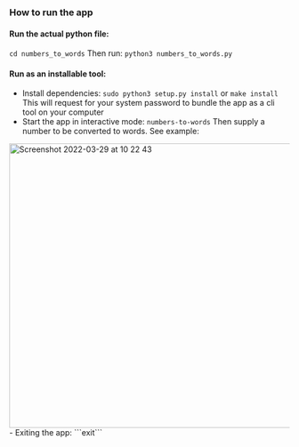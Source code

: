 ### How to run the app
#### Run the actual python file:
 `cd numbers_to_words`
 Then run:
 `python3 numbers_to_words.py`
#### Run as an installable tool:
- Install dependencies: 
    ```sudo python3 setup.py install``` or ```make install```
This will request for your system password to bundle the app as a cli tool on your computer
- Start the app in interactive mode:
    ```numbers-to-words```
Then supply a number to be converted to words. See example:
<img width="512" alt="Screenshot 2022-03-29 at 10 22 43" src="https://user-images.githubusercontent.com/9288503/160579395-cdebf7aa-7477-424c-818e-5cb88798dac4.png">
- Exiting the app: ```exit```
